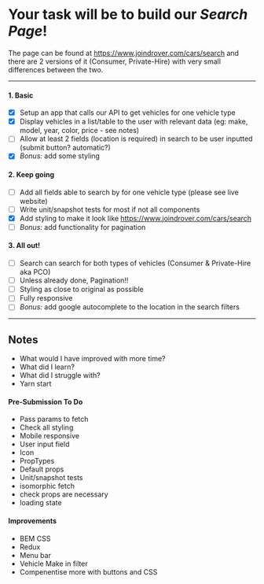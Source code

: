 # Your task will be to build our *Search Page*!

The page can be found at https://www.joindrover.com/cars/search and there are 2 
versions of it (Consumer, Private-Hire) with very small differences between the 
two.

----
 
#### 1. Basic

- [x] Setup an app that calls our API to get vehicles for one vehicle type
- [x] Display vehicles in a list/table to the user with relevant data (eg: make, 
model, year, color, price - see notes)
- [ ] Allow at least 2 fields (location is required) in search to be user inputted 
(submit button? automatic?)
- [x] *Bonus:* add some styling

#### 2. Keep going

- [ ] Add all fields able to search by for one vehicle type (please see live website)
- [ ] Write unit/snapshot tests for most if not all components
- [x] Add styling to make it look like https://www.joindrover.com/cars/search
- [ ] *Bonus:* add functionality for pagination

#### 3. All out!

- [ ] Search can search for both types of vehicles (Consumer & Private-Hire aka PCO)
- [ ] Unless already done, Pagination!!
- [ ] Styling as close to original as possible
- [ ] Fully responsive
- [ ] *Bonus:* add google autocomplete to the location in the search filters

---- 

## Notes

- What would I have improved with more time?
- What did I learn? 
- What did I struggle with?
- Yarn start

#### Pre-Submission To Do
* Pass params to fetch
* Check all styling
* Mobile responsive
* User input field
* Icon
* PropTypes
* Default props
* Unit/snapshot tests
* isomorphic fetch
* check props are necessary
* loading state

#### Improvements

- BEM CSS
- Redux
- Menu bar
- Vehicle Make in filter
- Compenentise more with buttons and CSS
